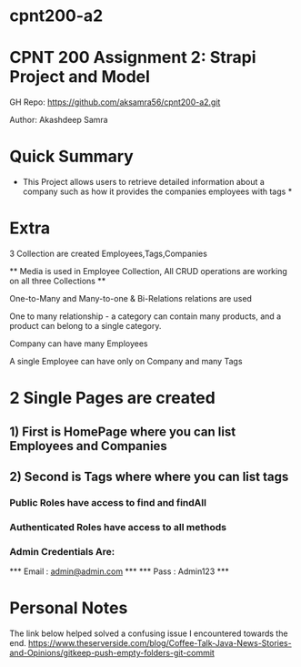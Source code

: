 # cpnt200-a2

# CPNT 200 Assignment 2: Strapi Project and Model

GH Repo: https://github.com/aksamra56/cpnt200-a2.git

Author: Akashdeep Samra

# Quick Summary
* This Project allows users to retrieve detailed information about a company such as how it provides the companies employees with tags *

# Extra
3 Collection are created Employees,Tags,Companies

** Media is used in Employee Collection, All CRUD operations are working on all three Collections **

One-to-Many and Many-to-one & Bi-Relations relations are used

One to many relationship - a category can contain many products, and a product can belong to a single category.

Company can have many Employees 

A single Employee can have only on Company and many Tags

# 2 Single Pages are created

## 1) First is HomePage where you can list Employees and Companies
## 2) Second is Tags where where you can list tags

### Public Roles have access to find and findAll
### Authenticated Roles have access to all methods

### Admin Credentials Are:

*** Email : admin@admin.com ***
*** Pass : Admin123 ***

# Personal Notes

The link below helped solved a confusing issue I encountered towards the end.
https://www.theserverside.com/blog/Coffee-Talk-Java-News-Stories-and-Opinions/gitkeep-push-empty-folders-git-commit
